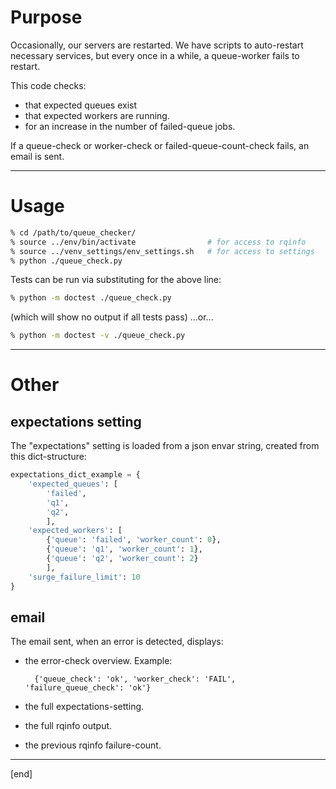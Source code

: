 # Purpose

Occasionally, our servers are restarted. We have scripts to auto-restart necessary services, but every once in a while, a queue-worker fails to restart.

This code checks:
- that expected queues exist
- that expected workers are running.
- for an increase in the number of failed-queue jobs.

If a queue-check or worker-check or failed-queue-count-check fails, an email is sent.

---

# Usage

```zsh
% cd /path/to/queue_checker/
% source ../env/bin/activate                # for access to rqinfo
% source ../venv_settings/env_settings.sh   # for access to settings
% python ./queue_check.py
```

Tests can be run via substituting for the above line:

```zsh
% python -m doctest ./queue_check.py
```
(which will show no output if all tests pass) ...or...

```zsh
% python -m doctest -v ./queue_check.py
```

--- 

# Other

## expectations setting 

The "expectations" setting is loaded from a json envar string, created from this dict-structure:

```python
expectations_dict_example = {
    'expected_queues': [
        'failed',
        'q1',
        'q2',
        ],
    'expected_workers': [
        {'queue': 'failed', 'worker_count': 0},
        {'queue': 'q1', 'worker_count': 1},
        {'queue': 'q2', 'worker_count': 2}
        ],
    'surge_failure_limit': 10
}
```

## email

The email sent, when an error is detected, displays:

- the error-check overview. Example:

        {'queue_check': 'ok', 'worker_check': 'FAIL', 'failure_queue_check': 'ok'}

- the full expectations-setting.

- the full rqinfo output.

- the previous rqinfo failure-count.

---

[end]
